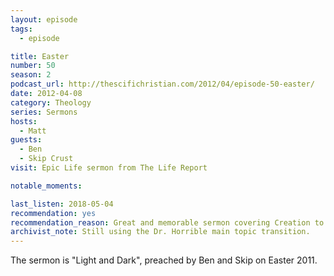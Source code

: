 ```yaml
---
layout: episode
tags:
  - episode

title: Easter
number: 50
season: 2
podcast_url: http://thescifichristian.com/2012/04/episode-50-easter/
date: 2012-04-08
category: Theology
series: Sermons
hosts:
  - Matt
guests:
  - Ben
  - Skip Crust
visit: Epic Life sermon from The Life Report

notable_moments:

last_listen: 2018-05-04
recommendation: yes
recommendation_reason: Great and memorable sermon covering Creation to Resurrection.
archivist_note: Still using the Dr. Horrible main topic transition.
---
```


The sermon is "Light and Dark", preached by Ben and Skip on Easter 2011.